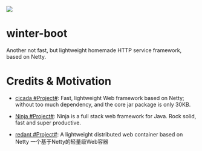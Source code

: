 ![](http://spring.io/img/homepage/icon-spring-framework.svg)

# winter-boot

Another not fast, but lightweight homemade HTTP service framework, based on Netty.

# Credits & Motivation

- [cicada #Project#](https://github.com/TogetherOS/cicada): Fast, lightweight Web framework based on Netty; without too much dependency, and the core jar package is only 30KB.

- [Ninja #Project#](https://github.com/ninjaframework/ninja): Ninja is a full stack web framework for Java. Rock solid, fast and super productive.

- [redant #Project#](https://github.com/all4you/redant): A lightweight distributed web container based on Netty 一个基于Netty的轻量级Web容器
